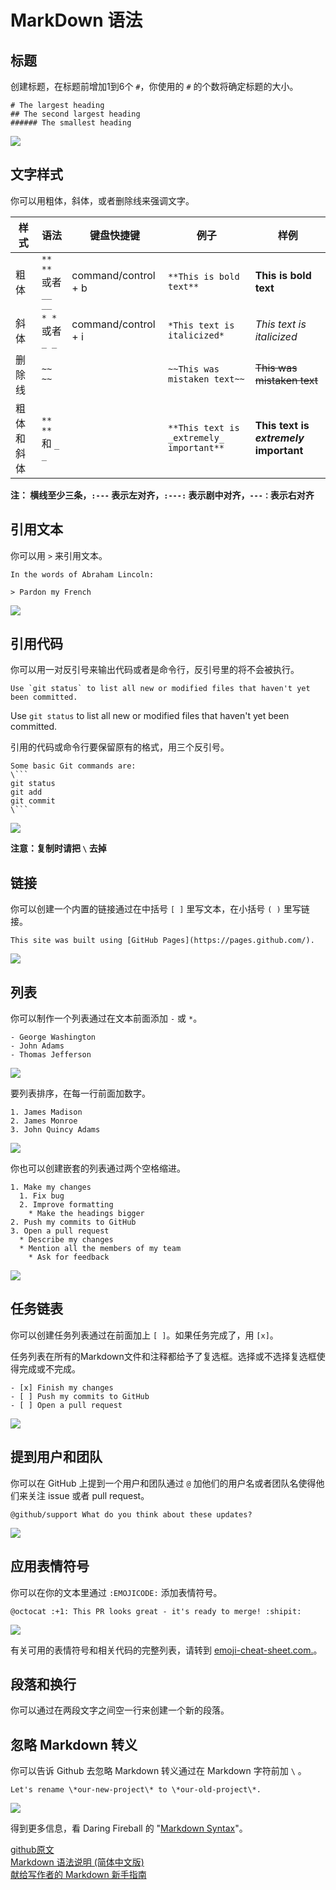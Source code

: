 # MarkDown 语法


## 标题

创建标题，在标题前增加1到6个 `#`，你使用的 `#` 的个数将确定标题的大小。

```
# The largest heading
## The second largest heading
###### The smallest heading
```


![](https://help.github.com/assets/images/help/writing/headings-rendered.png)


## 文字样式

你可以用粗体，斜体，或者删除线来强调文字。

| 样式 | 语法 | 键盘快捷键 | 例子 | 样例 |
| --- | --- | --- | --- | --- |
| 粗体 | `** **` 或者 `__ __` | command/control + b | `**This is bold text**` | **This is bold text** |
| 斜体 | `* *` 或者 `_ _` | command/control + i | `*This text is italicized*` | *This text is italicized* |
| 删除线 | `~~ ~~` |  | `~~This was mistaken text~~` | ~~This was mistaken text~~ |
| 粗体和斜体 | `** **` 和 `_ _` |  | `**This text is _extremely_ important**` | **This text is _extremely_ important** |

**注： 横线至少三条，`:---` 表示左对齐，`:---:` 表示剧中对齐，`---：`表示右对齐**


## 引用文本  

你可以用 `>` 来引用文本。

```
In the words of Abraham Lincoln:

> Pardon my French
```


![](https://help.github.com/assets/images/help/writing/quoted-text-rendered.png)


## 引用代码

你可以用一对反引号来输出代码或者是命令行，反引号里的将不会被执行。

``Use `git status` to list all new or modified files that haven't yet been committed.``


Use `git status` to list all new or modified files that haven't yet been committed.


引用的代码或命令行要保留原有的格式，用三个反引号。

```
Some basic Git commands are:
\```
git status
git add
git commit
\```
```


![](https://help.github.com/assets/images/help/writing/code-block-rendered.png)

**注意：复制时请把 `\` 去掉**


## 链接

你可以创建一个内置的链接通过在中括号 `[ ]` 里写文本，在小括号 `( )` 里写链接。

`This site was built using [GitHub Pages](https://pages.github.com/).`


![](https://help.github.com/assets/images/help/writing/link-rendered.png)


## 列表

你可以制作一个列表通过在文本前面添加 `-` 或 `*`。

```
- George Washington
- John Adams
- Thomas Jefferson
```


![](https://help.github.com/assets/images/help/writing/unordered-list-rendered.png)

要列表排序，在每一行前面加数字。

```
1. James Madison
2. James Monroe
3. John Quincy Adams
```


![](https://help.github.com/assets/images/help/writing/ordered-list-rendered.png)

你也可以创建嵌套的列表通过两个空格缩进。

```
1. Make my changes
  1. Fix bug
  2. Improve formatting
    * Make the headings bigger
2. Push my commits to GitHub
3. Open a pull request
  * Describe my changes
  * Mention all the members of my team
    * Ask for feedback
```


![](https://help.github.com/assets/images/help/writing/nested-list-rendered.png)


## 任务链表

你可以创建任务列表通过在前面加上 `[ ]`。如果任务完成了，用 `[x]`。

任务列表在所有的Markdown文件和注释都给予了复选框。选择或不选择复选框使得完成或不完成。

```
- [x] Finish my changes
- [ ] Push my commits to GitHub
- [ ] Open a pull request
```


![](https://help.github.com/assets/images/help/writing/task-list-rendered.png)


## 提到用户和团队

你可以在 GitHub 上提到一个用户和团队通过 `@` 加他们的用户名或者团队名使得他们来关注 issue 或者 pull request。

`@github/support What do you think about these updates?`


![](https://help.github.com/assets/images/help/writing/mention-rendered.png)


## 应用表情符号

你可以在你的文本里通过 `:EMOJICODE:` 添加表情符号。

`@octocat :+1: This PR looks great - it's ready to merge! :shipit:`


![](https://help.github.com/assets/images/help/writing/emoji-rendered.png)

有关可用的表情符号和相关代码的完整列表，请转到 [emoji-cheat-sheet.com.](http://emoji-cheat-sheet.com/)。


## 段落和换行

你可以通过在两段文字之间空一行来创建一个新的段落。


## 忽略 Markdown 转义

你可以告诉 Github 去忽略 Markdown 转义通过在 Markdown 字符前加 `\` 。

`Let's rename \*our-new-project\* to \*our-old-project\*.`


![](https://help.github.com/assets/images/help/writing/escaped-character-rendered.png)

得到更多信息，看 Daring Fireball 的 "[Markdown Syntax](https://daringfireball.net/projects/markdown/syntax#backslash)"。


[github原文](https://help.github.com/categories/writing-on-github/)  
[Markdown 语法说明 (简体中文版)](http://wowubuntu.com/markdown/)  
[献给写作者的 Markdown 新手指南](http://www.jianshu.com/p/q81RER)
